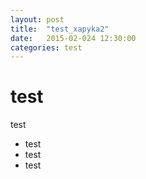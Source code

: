 ```yaml
---
layout: post
title:  "test_xapyka2"
date:   2015-02-024 12:30:00
categories: test
---
```


# test 
test
- test
- test
- test
